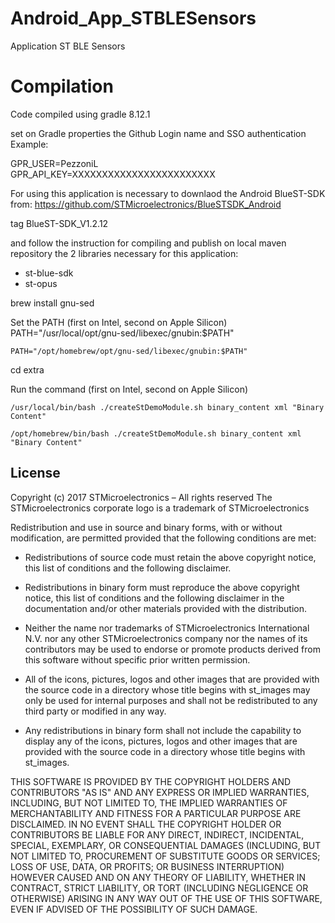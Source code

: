 # Android_App_STBLESensors

Application ST BLE Sensors


# Compilation

Code compiled using gradle 8.12.1

set on Gradle properties the Github Login name and SSO authentication
Example:

GPR_USER=PezzoniL  
GPR_API_KEY=XXXXXXXXXXXXXXXXXXXXXXXX

For using this application is necessary to downlaod the Android BlueST-SDK from:
https://github.com/STMicroelectronics/BlueSTSDK_Android

tag BlueST-SDK_V1.2.12

and follow the instruction for compiling and publish on local maven repository the 2 libraries necessary for this application:
* st-blue-sdk
* st-opus



brew install gnu-sed 

Set the PATH (first on Intel, second on Apple Silicon)
    PATH="/usr/local/opt/gnu-sed/libexec/gnubin:$PATH"  

    PATH="/opt/homebrew/opt/gnu-sed/libexec/gnubin:$PATH"  

cd extra 

Run the command (first on Intel, second on Apple Silicon)

    /usr/local/bin/bash ./createStDemoModule.sh binary_content xml "Binary Content"

    /opt/homebrew/bin/bash ./createStDemoModule.sh binary_content xml "Binary Content"

## License

Copyright (c) 2017  STMicroelectronics – All rights reserved
The STMicroelectronics corporate logo is a trademark of STMicroelectronics

Redistribution and use in source and binary forms, with or without modification,
are permitted provided that the following conditions are met:

- Redistributions of source code must retain the above copyright notice, this list of conditions
and the following disclaimer.

- Redistributions in binary form must reproduce the above copyright notice, this list of
conditions and the following disclaimer in the documentation and/or other materials provided
with the distribution.

- Neither the name nor trademarks of STMicroelectronics International N.V. nor any other
STMicroelectronics company nor the names of its contributors may be used to endorse or
promote products derived from this software without specific prior written permission.

- All of the icons, pictures, logos and other images that are provided with the source code
in a directory whose title begins with st_images may only be used for internal purposes and
shall not be redistributed to any third party or modified in any way.

- Any redistributions in binary form shall not include the capability to display any of the
icons, pictures, logos and other images that are provided with the source code in a directory
whose title begins with st_images.

THIS SOFTWARE IS PROVIDED BY THE COPYRIGHT HOLDERS AND CONTRIBUTORS "AS IS" AND ANY EXPRESS OR
IMPLIED WARRANTIES, INCLUDING, BUT NOT LIMITED TO, THE IMPLIED WARRANTIES OF MERCHANTABILITY
AND FITNESS FOR A PARTICULAR PURPOSE ARE DISCLAIMED. IN NO EVENT SHALL THE COPYRIGHT HOLDER
OR CONTRIBUTORS BE LIABLE FOR ANY DIRECT, INDIRECT, INCIDENTAL, SPECIAL, EXEMPLARY, OR
CONSEQUENTIAL DAMAGES (INCLUDING, BUT NOT LIMITED TO, PROCUREMENT OF SUBSTITUTE GOODS OR
SERVICES; LOSS OF USE, DATA, OR PROFITS; OR BUSINESS INTERRUPTION) HOWEVER CAUSED AND ON ANY
THEORY OF LIABILITY, WHETHER IN CONTRACT, STRICT LIABILITY, OR TORT (INCLUDING NEGLIGENCE OR
OTHERWISE) ARISING IN ANY WAY OUT OF THE USE OF THIS SOFTWARE, EVEN IF ADVISED OF THE POSSIBILITY
OF SUCH DAMAGE.

